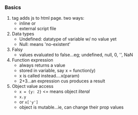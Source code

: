 ### Basics
1. <script></script> tag adds js to html page. two ways:
    - inline or
    - external script file
2. Data types
    - Undefined: datatype of variable w/ no value yet
    - Null: means 'no-existent'
3. Falsy
    - values evaluated to false...eg; undefined, null, 0, '', NaN
4. Function expression
    - always returns a value
    - stored in variable, say x = function(y)
    - x is called instead....x(param)
    - 2+3...an expression cus produces a result
5. Object value access
    - ```x = {y: 2}``` <= means object _literal_
    - `x.y`
    - or `x['y']`
    - object is mutable...ie, can change their prop values

